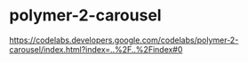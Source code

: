 # polymer-2-carousel
https://codelabs.developers.google.com/codelabs/polymer-2-carousel/index.html?index=..%2F..%2Findex#0
